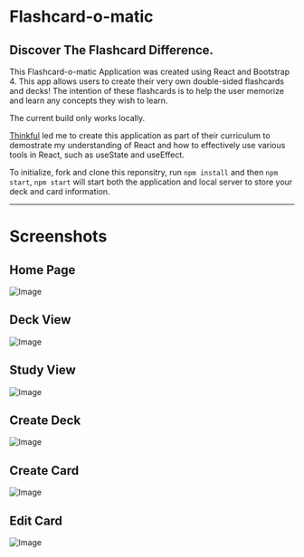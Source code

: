 # Flashcard-o-matic
## Discover The Flashcard Difference.

This Flashcard-o-matic Application was created using React and Bootstrap 4.
This app allows users to create their very own double-sided flashcards and decks!
The intention of these flashcards is to help the user memorize and learn any concepts they wish to learn.

The current build only works locally.

[Thinkful](https://www.thinkful.com/) led me to create this application as part of their curriculum to demostrate my understanding of React and how to effectively use various tools in React, such as useState and useEffect.

To initialize, fork and clone this reponsitry, run `npm install` and then `npm start`, `npm start` will start both the application and local server to store your deck and card information.

---

# Screenshots

## Home Page

![Image](https://i.imgur.com/zFZwimb.png)

## Deck View
![Image](https://i.imgur.com/NCFwOAI.png)

## Study View
![Image](https://i.imgur.com/2SwEZhj.png)

## Create Deck
![Image](https://i.imgur.com/oXfZbN0.png)

## Create Card
![Image](https://i.imgur.com/G7k7cfs.png)

## Edit Card
![Image](https://i.imgur.com/44F75LA.png)
